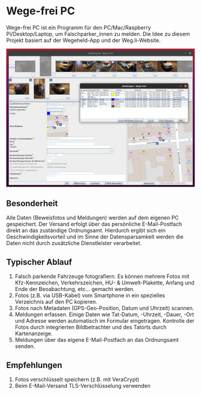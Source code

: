 # Wege-frei PC

Wege-frei PC ist ein Programm für den PC/Mac/Raspberry Pi/Desktop/Laptop, um Falschparker_innen zu melden. Die Idee zu diesem Projekt basiert auf der Wegeheld-App und der Weg.li-Website.

![Screenshot](doc/screenshot1.png)

## Besonderheit

Alle Daten (Beweisfotos und Meldungen) werden auf dem eigenen PC gespeichert. Der Versand erfolgt über das persönliche E-Mail-Postfach direkt an das zuständige Ordnungsamt. Hierdurch ergibt sich ein Geschwindigkeitsvorteil und im Sinne der Datensparsamkeit werden die Daten nicht durch zusätzliche Dienstleister verarbeitet.

## Typischer Ablauf

 1. Falsch parkende Fahrzeuge fotografiern. Es können mehrere Fotos mit Kfz-Kennzeichen, Verkehrszeichen, HU- & Umwelt-Plakette, Anfang und Ende der Beoabachtung, etc... gemacht werden.
 1. Fotos (z.B. via USB-Kabel) vom Smartphone in ein spezielles Verzeichnis auf den PC kopieren.
 1. Fotos nach Metadaten (GPS-Geo-Position, Datum und Uhrzeit) scannen.
 1. Meldungen erfassen. Einige Daten wie Tat-Datum, -Uhrzeit, -Dauer, -Ort und Adresse werden automatisch im Formular eingetragen. Kontrolle der Fotos durch integrierten Bildbetrachter und des Tatorts durch Kartenanzeige.
 1. Meldungen über das eigene E-Mail-Postfach an das Ordnungsamt senden.

## Empfehlungen

 1. Fotos verschlüsselt speichern (z.B. mit VeraCrypt)
 1. Beim E-Mail-Versand TLS-Verschlüsselung verwenden
